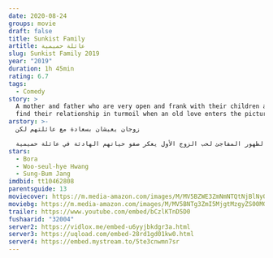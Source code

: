 ```yaml
---
date: 2020-08-24
groups: movie
draft: false
title: Sunkist Family
artitle: عائلة حميمية
slug: Sunkist Family 2019
year: "2019"
duration: 1h 45min
rating: 6.7
tags:
  - Comedy
story: >
  A mother and father who are very open and frank with their children about sex
  find their relationship in turmoil when an old love enters the picture.
arstory: >-
  زوجان يعيشان بسعادة مع عائلتهم لكن

  الظهور المفاجئ لحب الزوج الأول يعكر صفو حياتهم الهادئة في عائلة حميمية Sunkist Family
stars:
  - Bora
  - Woo-seul-hye Hwang
  - Sung-Bum Jang
imdbid: tt10462808
parentsguide: 13
moviecover: https://m.media-amazon.com/images/M/MV5BZWE3ZmNmNTQtNjBlNy00NDY5LWJkYzktOWU3OTFiYmRlMWRlXkEyXkFqcGdeQXVyODg2NzM2NTY@._V1_UY893_.jpg
moviebg: https://m.media-amazon.com/images/M/MV5BNTg3ZmI5MjgtMzgyZS00MGVhLTk2MGMtNDUyZmExZTFjMzY4XkEyXkFqcGdeQXVyODg2NzM2NTY@._V1_UX1024_.jpg
trailer: https://www.youtube.com/embed/bCzlKTnD5D0
fushaarid: "32004"
server2: https://vidlox.me/embed-u6yyjbkdgr3a.html
server3: https://uqload.com/embed-28rd1gd01kw0.html
server4: https://embed.mystream.to/5te3cnwmn7sr
---
```

